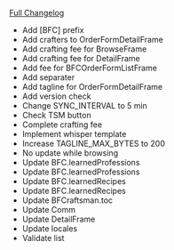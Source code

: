 [Full Changelog](https://github.com/BigFootTeam/BFCraftsman/compare/r2...c52a8678194004860704bc583f1b1f2b6f046c90)

- Add [BFC] prefix
- Add crafters to OrderFormDetailFrame
- Add crafting fee for BrowseFrame
- Add crafting fee for DetailFrame
- Add fee for BFCOrderFormListFrame
- Add separater
- Add tagline for OrderFormDetailFrame
- Add version check
- Change SYNC_INTERVAL to 5 min
- Check TSM button
- Complete crafting fee
- Implement whisper template
- Increase TAGLINE_MAX_BYTES to 200
- No update while browsing
- Update BFC.learnedProfessions
- Update BFC.learnedProfessions
- Update BFC.learnedRecipes
- Update BFC.learnedRecipes
- Update BFCraftsman.toc
- Update Comm
- Update DetailFrame
- Update locales
- Validate list
